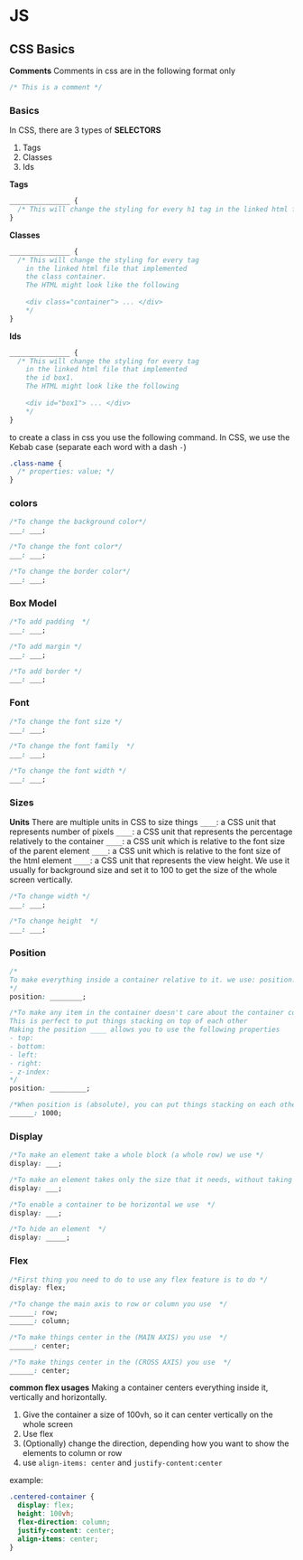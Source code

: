 # JS

## CSS Basics

**Comments**
Comments in css are in the following format only

```css
/* This is a comment */
```

### Basics

In CSS, there are 3 types of **SELECTORS**

1. Tags
2. Classes
3. Ids

**Tags**

```css
_______________ {
  /* This will change the styling for every h1 tag in the linked html file */
}
```

**Classes**

```css
_______________ {
  /* This will change the styling for every tag 
    in the linked html file that implemented 
    the class container. 
    The HTML might look like the following
    
    <div class="container"> ... </div>
    */
}
```

**Ids**

```css
_______________ {
  /* This will change the styling for every tag 
    in the linked html file that implemented 
    the id box1. 
    The HTML might look like the following
    
    <div id="box1"> ... </div>
    */
}
```

to create a class in css you use the following command.
In CSS, we use the Kebab case (separate each word with a dash `-`)

```css
.class-name {
  /* properties: value; */
}
```

### colors

```css
/*To change the background color*/
___: ___;

/*To change the font color*/
___: ___;

/*To change the border color*/
___: ___;
```

### Box Model

```css
/*To add padding  */
___: ___;

/*To add margin */
___: ___;

/*To add border */
___: ___;
```

### Font

```css
/*To change the font size */
___: ___;

/*To change the font family  */
___: ___;

/*To change the font width */
___: ___;
```

### Sizes

**Units**
There are multiple units in CSS to size things
`____`: a CSS unit that represents number of pixels
`____`: a CSS unit that represents the percentage relatively to the container
`____`: a CSS unit which is relative to the font size of the parent element
`____`: a CSS unit which is relative to the font size of the html element
`____`: a CSS unit that represents the view height. We use it usually for background size and set it to 100 to get the size of the whole screen vertically.

```css
/*To change width */
___: ___;

/*To change height  */
___: ___;
```

### Position

```css
/*
To make everything inside a container relative to it. we use: position: ___
*/
position: ________;

/*To make any item in the container doesn't care about the container content, and it doesn't mind being on top of the over elements we use position: ____
This is perfect to put things stacking on top of each other
Making the position ____ allows you to use the following properties
- top:
- bottom: 
- left: 
- right: 
- z-index: 
*/
position: _________;

/*When position is (absolute), you can put things stacking on each other, but you can specify which element should be on visible on the top of another element, we use ___ and add a higher number to it */
______: 1000;
```

### Display

```css
/*To make an element take a whole block (a whole row) we use */
display: ___;

/*To make an element takes only the size that it needs, without taking a whole row  */
display: ___;

/*To enable a container to be horizontal we use  */
display: ___;

/*To hide an element  */
display: _____;
```

### Flex

```css
/*First thing you need to do to use any flex feature is to do */
display: flex;

/*To change the main axis to row or column you use  */
______: row;
______: column;

/*To make things center in the (MAIN AXIS) you use  */
______: center;

/*To make things center in the (CROSS AXIS) you use  */
______: center;
```

**common flex usages**
Making a container centers everything inside it, vertically and horizontally.

1. Give the container a size of 100vh, so it can center vertically on the whole screen
2. Use flex
3. (Optionally) change the direction, depending how you want to show the elements to column or row
4. use `align-items: center` and `justify-content:center`

example:

```css
.centered-container {
  display: flex;
  height: 100vh;
  flex-direction: column;
  justify-content: center;
  align-items: center;
}
```
